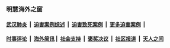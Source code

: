
### 明慧海外之窗

####  [武汉肺炎](indexes/365.md?t=05091001) &nbsp;|&nbsp;  [迫害案例综述](indexes/328.md?t=05091001) &nbsp;|&nbsp; [迫害致死案例](indexes/277.md?t=05091001)  &nbsp;|&nbsp; [更多迫害案例](indexes/81.md?t=05091001)  &nbsp;|&nbsp; 
####  [时事评论](indexes/19.md?t=05091001) &nbsp;|&nbsp; [海外简讯](indexes/245.md?t=05091001)&nbsp;|&nbsp;  [社会支持](indexes/140.md?t=05091001) &nbsp;|&nbsp; [褒奖决议](indexes/282.md?t=05091001) &nbsp;|&nbsp; [社区报道](indexes/91.md?t=05091001)  &nbsp;|&nbsp; [天人之间](indexes/78.md?t=05091001) 

